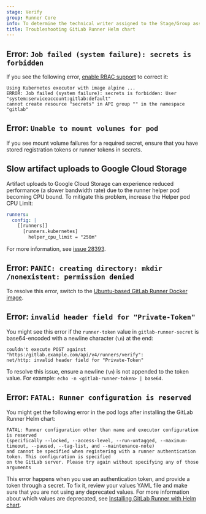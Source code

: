 ```yaml
---
stage: Verify
group: Runner Core
info: To determine the technical writer assigned to the Stage/Group associated with this page, see https://handbook.gitlab.com/handbook/product/ux/technical-writing/#assignments
title: Troubleshooting GitLab Runner Helm chart
---
```


## Error: `Job failed (system failure): secrets is forbidden`

If you see the following error, [enable RBAC support](kubernetes_helm_chart_configuration.md#enable-rbac-support) to correct it:

```plaintext
Using Kubernetes executor with image alpine ...
ERROR: Job failed (system failure): secrets is forbidden: User "system:serviceaccount:gitlab:default"
cannot create resource "secrets" in API group "" in the namespace "gitlab"
```

## Error: `Unable to mount volumes for pod`

If you see mount volume failures for a required secret, ensure that you have
stored registration tokens or runner tokens in secrets.

## Slow artifact uploads to Google Cloud Storage

Artifact uploads to Google Cloud Storage can experience reduced performance (a slower bandwidth rate)
due to the runner helper pod becoming CPU bound. To mitigate this problem, increase the Helper pod CPU Limit:

```yaml
runners:
  config: |
    [[runners]]
      [runners.kubernetes]
        helper_cpu_limit = "250m"
```

For more information, see [issue 28393](https://gitlab.com/gitlab-org/gitlab-runner/-/issues/28393#note_722733798).

## Error: `PANIC: creating directory: mkdir /nonexistent: permission denied`

To resolve this error, switch to the
[Ubuntu-based GitLab Runner Docker image](kubernetes_helm_chart_configuration.md#switch-to-the-ubuntu-based-gitlab-runner-docker-image).

## Error: `invalid header field for "Private-Token"`

You might see this error if the `runner-token` value in `gitlab-runner-secret`
is base64-encoded with a newline character (`\n`) at the end:

```plaintext
couldn't execute POST against "https:/gitlab.example.com/api/v4/runners/verify":
net/http: invalid header field for "Private-Token"
```

To resolve this issue, ensure a newline (`\n`) is not appended to the token value.
For example: `echo -n <gitlab-runner-token> | base64`.

## Error: `FATAL: Runner configuration is reserved`

You might get the following error in the pod logs after installing the GitLab Runner Helm chart:

```plaintext
FATAL: Runner configuration other than name and executor configuration is reserved
(specifically --locked, --access-level, --run-untagged, --maximum-timeout, --paused, --tag-list, and --maintenance-note)
and cannot be specified when registering with a runner authentication token. This configuration is specified
on the GitLab server. Please try again without specifying any of those arguments
```

This error happens when you use an authentication token, and
provide a token through a secret.
To fix it, review your values YAML file and make sure that you are not using any deprecated values.
For more information about which values are deprecated, see
[Installing GitLab Runner with Helm chart](https://docs.gitlab.com/ci/runners/new_creation_workflow/#installing-gitlab-runner-with-helm-chart).
